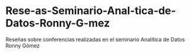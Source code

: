 # Rese-as-Seminario-Anal-tica-de-Datos-Ronny-G-mez
Reseñas sobre conferencias realizadas en el seminario Analítica de Datos Ronny Gómez
